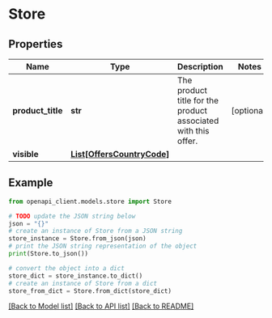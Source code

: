 # Store


## Properties

Name | Type | Description | Notes
------------ | ------------- | ------------- | -------------
**product_title** | **str** | The product title for the product associated with this offer. | [optional] 
**visible** | [**List[OffersCountryCode]**](OffersCountryCode.md) |  | 

## Example

```python
from openapi_client.models.store import Store

# TODO update the JSON string below
json = "{}"
# create an instance of Store from a JSON string
store_instance = Store.from_json(json)
# print the JSON string representation of the object
print(Store.to_json())

# convert the object into a dict
store_dict = store_instance.to_dict()
# create an instance of Store from a dict
store_from_dict = Store.from_dict(store_dict)
```
[[Back to Model list]](../README.md#documentation-for-models) [[Back to API list]](../README.md#documentation-for-api-endpoints) [[Back to README]](../README.md)


